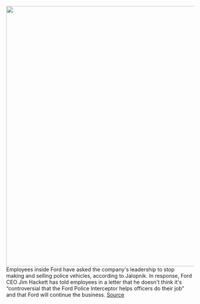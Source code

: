 <img src='https://cdn.vox-cdn.com/thumbor/5yMdj-Zt5avYFz2g3dCuGZyhqhg=/0x0:1280x853/1200x800/filters:focal(538x325:742x529)/cdn.vox-cdn.com/uploads/chorus_image/image/67033670/506A3677.0.jpg' width='700px' /><br/>
Employees inside Ford have asked the company's leadership to stop making and selling police vehicles, according to Jalopnik. In response, Ford CEO Jim Hackett has told employees in a letter that he doesn't think it's “controversial that the Ford Police Interceptor helps officers do their job” and that Ford will continue the business.
<a href='https://www.theverge.com/2020/7/8/21317894/ford-employees-black-police-vehicles-law-enforcement-george-floyd'> Source <a/>